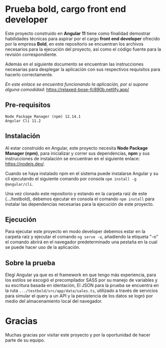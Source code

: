 # Prueba bold, cargo front end developer

Este proyecto construido en **Angular 11** tiene como finalidad demostrar habilidades técnicas para aspirar por el cargo **front end developer** ofrecido por la empresa **Bold**, en este repositorio se encuentran los archivos necesarios para la ejecución del proyecto, así como el código fuente para la revisión correspondiente.

Además en el siguiente documento se encuentran las instrucciones necesarias para desplegar la aplicación con sus respectivos requisitos para hacerlo correctamente.

_En este enlace se encuentra funcionando la aplicación, por si supone alguna comodidad_: https://relaxed-bose-fc890b.netlify.app/

## Pre-requisitos

    Node Package Manager (npm) 12.14.1
    Angular Cli 11.2

## Instalación

Al estar construido en Angular, este proyecto necesita **Node Package Manager (npm)**, para inicializar y correr sus dependencias, **npm** y sus instrucciones de instalación se encuentran en el siguiente enlace: https://nodejs.dev/.

Cuando se haya instalado npm en el sistema puede instalarse Angular y su cli ejecutando el siguiente comando por consola `npm install -g @angular/cli`.

Una vez clonado este repositorio y estando en la carpeta raíz de este (.../testbold), debemos ejecutar en consola el comando `npm install` para instalar las dependencias necesarias para la ejecución de este proyecto.

## Ejecución

Para ejecutar este proyecto en modo developer debemos estar en la carpeta raíz y ejecutar el comando `ng serve -o`, añadiendo la etiqueta "-o" el comando abrirá en el navegador predeterminado una pestaña en la cual se puede hacer uso de la aplicación.

## Sobre la prueba

Elegí Angular ya que es el framework en que tengo más experiencia, para los estilos se escogió el precompilador SASS por su manejo de variables y su escritura basada en identación, El JSON para la prueba se encuentra en la ruta `.../testbold/src/app/data/sales.ts`, utilizado a través de servicios para simular el query a un API y la persistencia de los datos se logró por medio del almacenamiento local del navegador.

# Gracias

Muchas gracias por visitar este proyecto y por la oportunidad de hacer parte de su equipo.
